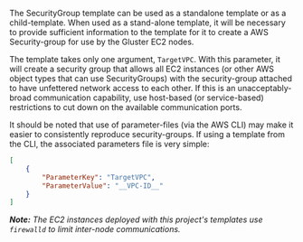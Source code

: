 The SecurityGroup template can be used as a standalone template or as a child-template. When used as a stand-alone template, it will be necessary to provide sufficient information to the template for it to create a AWS Security-group for use by the Gluster EC2 nodes.

The template takes only one argument, `TargetVPC`. With this parameter, it will create a security group that allows all EC2 instances (or other AWS object types that can use SecurityGroups) with the security-group attached to have unfettered network access to each other. If this is an unacceptably-broad communication capability, use host-based (or service-based) restrictions to cut down on the available communication ports.

It should be noted that use of parameter-files (via the AWS CLI) may make it easier to consistently reproduce security-groups. If using a template from the CLI, the associated parameters file is very simple:
~~~json
[
    {
        "ParameterKey": "TargetVPC",
        "ParameterValue": "__VPC-ID__"
    }
]
~~~
_**Note:** The EC2 instances deployed with this project's templates use `firewalld` to limit inter-node communications._
